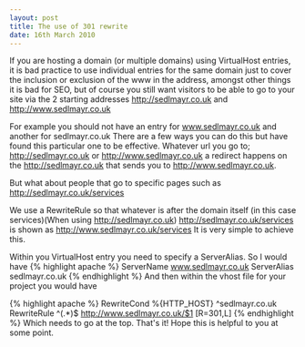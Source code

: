 ```yaml
---
layout: post
title: The use of 301 rewrite
date: 16th March 2010
---
```


If you are hosting a domain (or multiple domains) using VirtualHost entries, it is bad practice to use individual entries for the same domain just to cover the inclusion or exclusion of the www in the address, amongst other things it is bad for SEO, but of course you still want visitors to be able to go to your site via the 2 starting addresses http://sedlmayr.co.uk and http://www.sedlmayr.co.uk

For example you should not have an entry for www.sedlmayr.co.uk and another for sedlmayr.co.uk
There are a few ways you can do this but have found this particular one to be effective.
Whatever url you go to; http://sedlmayr.co.uk or http://www.sedlmayr.co.uk a redirect happens on the http://sedlmayr.co.uk that sends you to http://www.sedlmayr.co.uk.

But what about people that go to specific pages such as http://sedlmayr.co.uk/services

We use a RewriteRule so that whatever is after the domain itself (in this case services)(When using http://sedlmayr.co.uk) http://sedlmayr.co.uk/services is shown as http://www.sedlmayr.co.uk/services
It is very simple to achieve this.

Within you VirtualHost entry you need to specify a ServerAlias. So I would have
{% highlight apache %}
ServerName www.sedlmayr.co.uk
ServerAlias sedlmayr.co.uk
{% endhighlight %}
And then within the vhost file for your project you would have

{% highlight apache %}
RewriteCond %{HTTP_HOST} ^sedlmayr\.co.uk
RewriteRule ^(.*)$ http://www.sedlmayr.co.uk/$1 [R=301,L]
{% endhighlight %}
Which needs to go at the top.
That's it!
Hope this is helpful to you at some point.